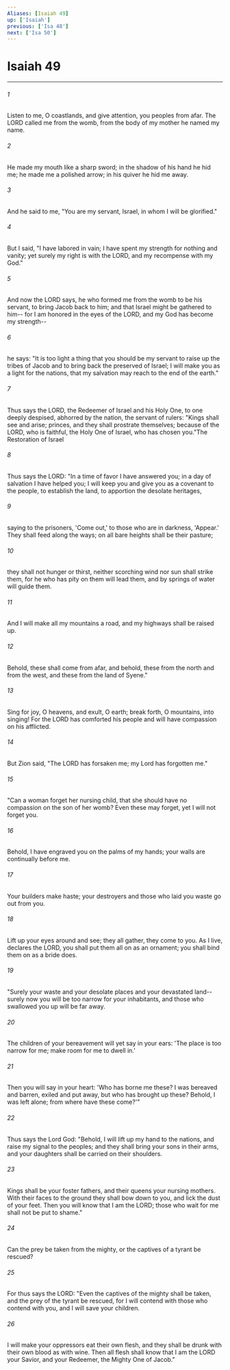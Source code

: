 ```yaml
---
Aliases: [Isaiah 49]
up: ['Isaiah']
previous: ['Isa 48']
next: ['Isa 50']
---
```

# Isaiah 49
***



###### 1 
Listen to me, O coastlands, and give attention, you peoples from afar. The LORD called me from the womb, from the body of my mother he named my name. 

###### 2 
He made my mouth like a sharp sword; in the shadow of his hand he hid me; he made me a polished arrow; in his quiver he hid me away. 

###### 3 
And he said to me, "You are my servant, Israel, in whom I will be glorified." 

###### 4 
But I said, "I have labored in vain; I have spent my strength for nothing and vanity; yet surely my right is with the LORD, and my recompense with my God." 

###### 5 
And now the LORD says, he who formed me from the womb to be his servant, to bring Jacob back to him; and that Israel might be gathered to him-- for I am honored in the eyes of the LORD, and my God has become my strength-- 

###### 6 
he says: "It is too light a thing that you should be my servant to raise up the tribes of Jacob and to bring back the preserved of Israel; I will make you as a light for the nations, that my salvation may reach to the end of the earth." 

###### 7 
Thus says the LORD, the Redeemer of Israel and his Holy One, to one deeply despised, abhorred by the nation, the servant of rulers: "Kings shall see and arise; princes, and they shall prostrate themselves; because of the LORD, who is faithful, the Holy One of Israel, who has chosen you."The Restoration of Israel 

###### 8 
Thus says the LORD: "In a time of favor I have answered you; in a day of salvation I have helped you; I will keep you and give you as a covenant to the people, to establish the land, to apportion the desolate heritages, 

###### 9 
saying to the prisoners, 'Come out,' to those who are in darkness, 'Appear.' They shall feed along the ways; on all bare heights shall be their pasture; 

###### 10 
they shall not hunger or thirst, neither scorching wind nor sun shall strike them, for he who has pity on them will lead them, and by springs of water will guide them. 

###### 11 
And I will make all my mountains a road, and my highways shall be raised up. 

###### 12 
Behold, these shall come from afar, and behold, these from the north and from the west, and these from the land of Syene." 

###### 13 
Sing for joy, O heavens, and exult, O earth; break forth, O mountains, into singing! For the LORD has comforted his people and will have compassion on his afflicted. 

###### 14 
But Zion said, "The LORD has forsaken me; my Lord has forgotten me." 

###### 15 
"Can a woman forget her nursing child, that she should have no compassion on the son of her womb? Even these may forget, yet I will not forget you. 

###### 16 
Behold, I have engraved you on the palms of my hands; your walls are continually before me. 

###### 17 
Your builders make haste; your destroyers and those who laid you waste go out from you. 

###### 18 
Lift up your eyes around and see; they all gather, they come to you. As I live, declares the LORD, you shall put them all on as an ornament; you shall bind them on as a bride does. 

###### 19 
"Surely your waste and your desolate places and your devastated land-- surely now you will be too narrow for your inhabitants, and those who swallowed you up will be far away. 

###### 20 
The children of your bereavement will yet say in your ears: 'The place is too narrow for me; make room for me to dwell in.' 

###### 21 
Then you will say in your heart: 'Who has borne me these? I was bereaved and barren, exiled and put away, but who has brought up these? Behold, I was left alone; from where have these come?'" 

###### 22 
Thus says the Lord God: "Behold, I will lift up my hand to the nations, and raise my signal to the peoples; and they shall bring your sons in their arms, and your daughters shall be carried on their shoulders. 

###### 23 
Kings shall be your foster fathers, and their queens your nursing mothers. With their faces to the ground they shall bow down to you, and lick the dust of your feet. Then you will know that I am the LORD; those who wait for me shall not be put to shame." 

###### 24 
Can the prey be taken from the mighty, or the captives of a tyrant be rescued? 

###### 25 
For thus says the LORD: "Even the captives of the mighty shall be taken, and the prey of the tyrant be rescued, for I will contend with those who contend with you, and I will save your children. 

###### 26 
I will make your oppressors eat their own flesh, and they shall be drunk with their own blood as with wine. Then all flesh shall know that I am the LORD your Savior, and your Redeemer, the Mighty One of Jacob."
